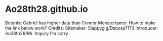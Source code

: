 # Ao28th28.github.io
Botanist Gabriel has higher data than Connor Monstertamer. How to make the link below work? Credits: Sitemaker: Slappygig/Daboss7173 Introducer: Ao28th28/Mr. Inquiry
I'm sorry 
